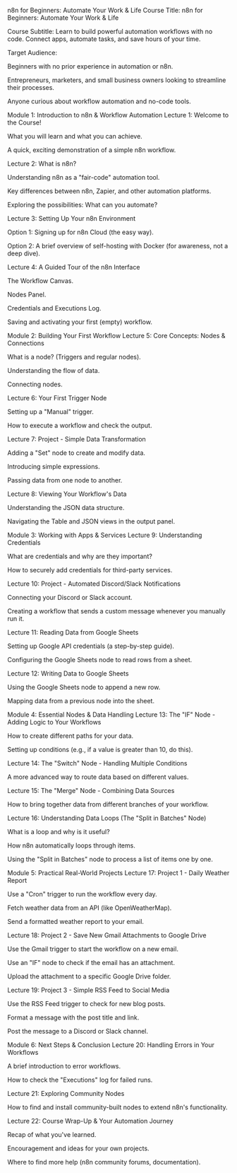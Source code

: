 n8n for Beginners: Automate Your Work & Life
Course Title: n8n for Beginners: Automate Your Work & Life

Course Subtitle: Learn to build powerful automation workflows with no code. Connect apps, automate tasks, and save hours of your time.

Target Audience:

Beginners with no prior experience in automation or n8n.

Entrepreneurs, marketers, and small business owners looking to streamline their processes.

Anyone curious about workflow automation and no-code tools.

Module 1: Introduction to n8n & Workflow Automation
Lecture 1: Welcome to the Course!

What you will learn and what you can achieve.

A quick, exciting demonstration of a simple n8n workflow.

Lecture 2: What is n8n?

Understanding n8n as a "fair-code" automation tool.

Key differences between n8n, Zapier, and other automation platforms.

Exploring the possibilities: What can you automate?

Lecture 3: Setting Up Your n8n Environment

Option 1: Signing up for n8n Cloud (the easy way).

Option 2: A brief overview of self-hosting with Docker (for awareness, not a deep dive).

Lecture 4: A Guided Tour of the n8n Interface

The Workflow Canvas.

Nodes Panel.

Credentials and Executions Log.

Saving and activating your first (empty) workflow.

Module 2: Building Your First Workflow
Lecture 5: Core Concepts: Nodes & Connections

What is a node? (Triggers and regular nodes).

Understanding the flow of data.

Connecting nodes.

Lecture 6: Your First Trigger Node

Setting up a "Manual" trigger.

How to execute a workflow and check the output.

Lecture 7: Project - Simple Data Transformation

Adding a "Set" node to create and modify data.

Introducing simple expressions.

Passing data from one node to another.

Lecture 8: Viewing Your Workflow's Data

Understanding the JSON data structure.

Navigating the Table and JSON views in the output panel.

Module 3: Working with Apps & Services
Lecture 9: Understanding Credentials

What are credentials and why are they important?

How to securely add credentials for third-party services.

Lecture 10: Project - Automated Discord/Slack Notifications

Connecting your Discord or Slack account.

Creating a workflow that sends a custom message whenever you manually run it.

Lecture 11: Reading Data from Google Sheets

Setting up Google API credentials (a step-by-step guide).

Configuring the Google Sheets node to read rows from a sheet.

Lecture 12: Writing Data to Google Sheets

Using the Google Sheets node to append a new row.

Mapping data from a previous node into the sheet.

Module 4: Essential Nodes & Data Handling
Lecture 13: The "IF" Node - Adding Logic to Your Workflows

How to create different paths for your data.

Setting up conditions (e.g., if a value is greater than 10, do this).

Lecture 14: The "Switch" Node - Handling Multiple Conditions

A more advanced way to route data based on different values.

Lecture 15: The "Merge" Node - Combining Data Sources

How to bring together data from different branches of your workflow.

Lecture 16: Understanding Data Loops (The "Split in Batches" Node)

What is a loop and why is it useful?

How n8n automatically loops through items.

Using the "Split in Batches" node to process a list of items one by one.

Module 5: Practical Real-World Projects
Lecture 17: Project 1 - Daily Weather Report

Use a "Cron" trigger to run the workflow every day.

Fetch weather data from an API (like OpenWeatherMap).

Send a formatted weather report to your email.

Lecture 18: Project 2 - Save New Gmail Attachments to Google Drive

Use the Gmail trigger to start the workflow on a new email.

Use an "IF" node to check if the email has an attachment.

Upload the attachment to a specific Google Drive folder.

Lecture 19: Project 3 - Simple RSS Feed to Social Media

Use the RSS Feed trigger to check for new blog posts.

Format a message with the post title and link.

Post the message to a Discord or Slack channel.

Module 6: Next Steps & Conclusion
Lecture 20: Handling Errors in Your Workflows

A brief introduction to error workflows.

How to check the "Executions" log for failed runs.

Lecture 21: Exploring Community Nodes

How to find and install community-built nodes to extend n8n's functionality.

Lecture 22: Course Wrap-Up & Your Automation Journey

Recap of what you've learned.

Encouragement and ideas for your own projects.

Where to find more help (n8n community forums, documentation).
